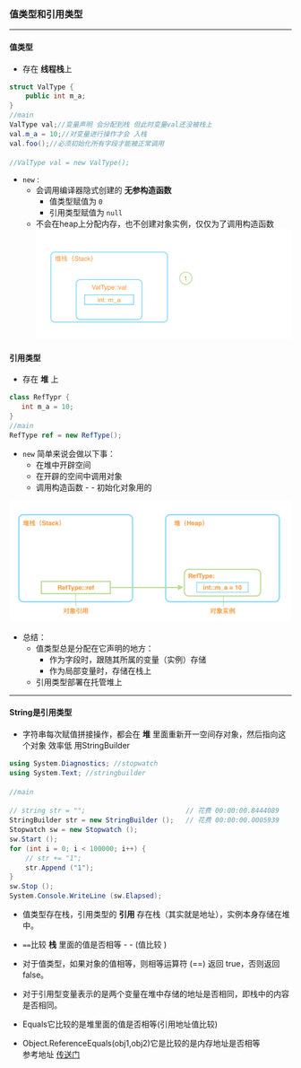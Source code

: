 ### 值类型和引用类型
--------

#### 值类型
+ 存在 **线程栈**上
```csharp
struct ValType {
    public int m_a;
}
//main
ValType val;//变量声明 会分配到栈 但此时变量val还没被栈上
val.m_a = 10;//对变量进行操作才会 入栈
val.foo();//必须初始化所有字段才能被正常调用

//ValType val = new ValType();
```
+ `new` :
    + 会调用编译器隐式创建的 **无参构造函数** 
        + 值类型赋值为 `0`
        + 引用类型赋值为 `null`
    + 不会在heap上分配内存，也不创建对象实例，仅仅为了调用构造函数
![pic](../pic/截屏2020-01-17下午3.png) 

#### 引用类型
+ 存在 **堆** 上
```csharp
class RefTypr {
   int m_a = 10; 
}
//main
RefType ref = new RefType();
```
+ `new` 简单来说会做以下事：
    + 在堆中开辟空间
    + 在开辟的空间中调用对象
    + 调用构造函数 - - 初始化对象用的

![pic2](../pic/截屏2020-01-17下午4.png) 

+ 总结：
    + 值类型总是分配在它声明的地方：
        + 作为字段时，跟随其所属的变量（实例）存储
        + 作为局部变量时，存储在栈上
    + 引用类型部署在托管堆上
--------
#### String是引用类型

+ 字符串每次赋值拼接操作，都会在 **堆** 里面重新开一空间存对象，然后指向这个对象 效率低 用StringBuilder
```csharp
using System.Diagnostics; //stopwatch
using System.Text; //stringbuilder

//main

// string str = "";                         // 花费 00:00:00.8444089
StringBuilder str = new StringBuilder ();   // 花费 00:00:00.0005939
Stopwatch sw = new Stopwatch ();
sw.Start ();
for (int i = 0; i < 100000; i++) {
    // str += "1";
    str.Append ("1");
}
sw.Stop ();
System.Console.WriteLine (sw.Elapsed);

```
+ 值类型存在栈，引用类型的 **引用** 存在栈（其实就是地址），实例本身存储在堆中。

+ `==`比较 **栈** 里面的值是否相等 - - (值比较 )

+ 对于值类型，如果对象的值相等，则相等运算符 (==) 返回 true，否则返回 false。

+ 对于引用型变量表示的是两个变量在堆中存储的地址是否相同，即栈中的内容是否相同。

+ Equals它比较的是堆里面的值是否相等(引用地址值比较)

+ Object.ReferenceEquals(obj1,obj2)它是比较的是内存地址是否相等  
参考地址 [传送门](https://www.cnblogs.com/Fflyqaq/p/11756111.html<Paste>)
